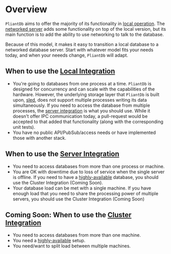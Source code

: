 # Overview

`PliantDb` aims to offer the majority of its functionality in [local operation](./local.md). The [networked server](./server.md) adds some functionality on top of the local version, but its main function is to add the ability to use networking to talk to the database.

Because of this model, it makes it easy to transition a local database to a networked database server. Start with whatever model fits your needs today, and when your neeeds change, `PliantDb` will adapt.

## When to use the [Local Integration](./local.md)

* You're going to databases from one process at a time. `PliantDb` is designed for concurrency and can scale with the capabilities of the hardware. However, the underlying storage layer that `PliantDb` is built upon, [sled](http://sled.rs), does not support multiple processes writing its data simultaneously. If you need to access the database from multiple processes, the [server integration](./server.md) is what you should use. While it doesn't offer IPC communication today, a pull-request would be accepted to that added that functionality (along with the corresponding unit tests).
* You have no public API/PubSub/access needs or have implemented those with another stack.

## When to use the [Server Integration](./server.md)

* You need to access databases from more than one process or machine.
* You are OK with downtime due to loss of service when the single server is offline. If you need to have a [highly-available][HA] database, you should use the Cluster Integration (Coming Soon).
* Your database load can be met with a single machine. If you have enough load that you need to share the processing power of multiple servers, you should use the Cluster Integration (Coming Soon)

## Coming Soon: When to use the [Cluster Integration](./cluster.md)

* You need to access databases from more than one machine.
* You need a [highly-available][HA] setup.
* You need/want to split load between multiple machines.


[HA]: https://en.wikipedia.org/wiki/High_availability